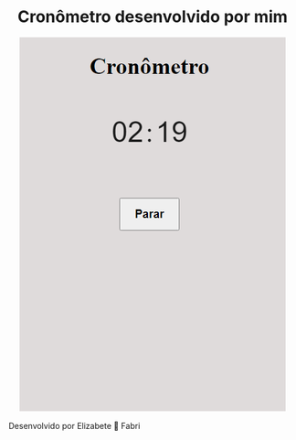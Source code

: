 <h1 align="center">Cronômetro desenvolvido por mim</h1>

<p align="center">
<img src="img.png" alt="Imagem do Cronômetro">
</p>

<h7 align="center">Desenvolvido por Elizabete 💜 Fabri</h7>
